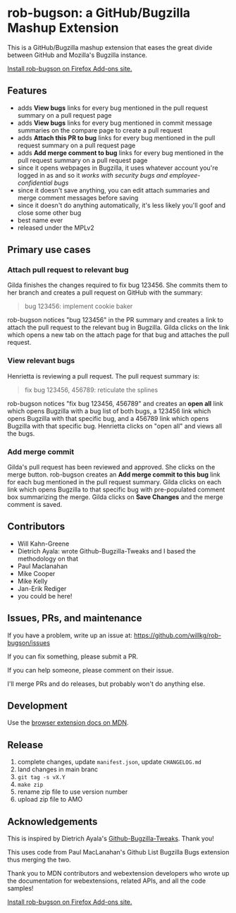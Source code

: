 # rob-bugson: a GitHub/Bugzilla Mashup Extension

This is a GitHub/Bugzilla mashup extension that eases the great divide between
GitHub and Mozilla's Bugzilla instance.

[Install rob-bugson on Firefox Add-ons site.](https://addons.mozilla.org/en-US/firefox/addon/rob-bugson/)


## Features

* adds **View bugs** links for every bug mentioned in the pull request summary on
  a pull request page
* adds **View bugs** links for every bug mentioned in commit message summaries on
  the compare page to create a pull request
* adds **Attach this PR to bug** links for every bug mentioned in the pull
  request summary on a pull request page
* adds **Add merge comment to bug** links for every bug mentioned in the pull
  request summary on a pull request page
* since it opens webpages in Bugzilla, it uses whatever account you're logged
  in as and so it *works with security bugs and employee-confidential bugs*
* since it doesn't save anything, you can edit attach summaries and merge
  comment messages before saving
* since it doesn't do anything automatically, it's less likely you'll goof and
  close some other bug
* best name ever
* released under the MPLv2


## Primary use cases

### Attach pull request to relevant bug

Gilda finishes the changes required to fix bug 123456. She commits them to her
branch and creates a pull request on GitHub with the summary:

> bug 123456: implement cookie baker

  
rob-bugson notices "bug 123456" in the PR summary and creates a link to attach
the pull request to the relevant bug in Bugzilla. Gilda clicks on the link
which opens a new tab on the attach page for that bug and attaches the pull
request.

### View relevant bugs

Henrietta is reviewing a pull request. The pull request summary is:

> fix bug 123456, 456789: reticulate the splines
  
rob-bugson notices "fix bug 123456, 456789" and creates an **open all** link
which opens Bugzilla with a bug list of both bugs, a 123456 link which opens
Bugzilla with that specific bug, and a 456789 link which opens Bugzilla with
that specific bug. Henrietta clicks on "open all" and views all the bugs.

### Add merge commit

Gilda's pull request has been reviewed and approved. She clicks on the merge
button. rob-bugson creates an **Add merge commit to this bug** link for each bug
mentioned in the pull request summary. Gilda clicks on each link which opens
Bugzilla to that specific bug with pre-populated comment box summarizing the
merge. Gilda clicks on **Save Changes** and the merge comment is saved.


## Contributors

* Will Kahn-Greene
* Dietrich Ayala: wrote Github-Bugzilla-Tweaks and I based the methodology
  on that
* Paul Maclanahan
* Mike Cooper
* Mike Kelly
* Jan-Erik Rediger
* you could be here!


## Issues, PRs, and maintenance

If you have a problem, write up an issue at:
https://github.com/willkg/rob-bugson/issues

If you can fix something, please submit a PR.

If you can help someone, please comment on their issue.

I'll merge PRs and do releases, but probably won't do anything else.


## Development

Use the
[browser extension docs on MDN](https://developer.mozilla.org/en-US/docs/Mozilla/Add-ons/WebExtensions).


## Release

1. complete changes, update `manifest.json`, update `CHANGELOG.md`
2. land changes in main branc
3. `git tag -s vX.Y`
4. `make zip`
5. rename zip file to use version number
6. upload zip file to AMO


## Acknowledgements

This is inspired by Dietrich Ayala's
[Github-Bugzilla-Tweaks](https://github.com/autonome/Github-Bugzilla-Tweaks).
Thank you!

This uses code from Paul MacLanahan's Github List Bugzilla Bugs extension
thus merging the two.

Thank you to MDN contributors and webextension developers who wrote up the
documentation for webextensions, related APIs, and all the code samples!

[Install rob-bugson on Firefox Add-ons site.](https://addons.mozilla.org/en-US/firefox/addon/rob-bugson/)

